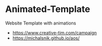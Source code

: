 # Animated-Template
Website Template with animations
- https://www.creative-tim.com/campaign
- https://michalsnik.github.io/aos/